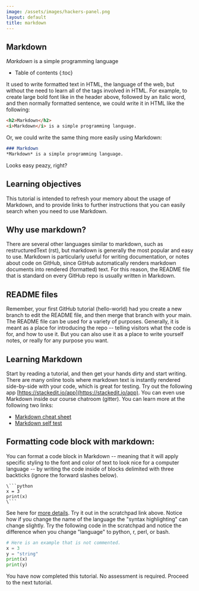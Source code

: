 ```yaml
---
image: /assets/images/hackers-panel.png
layout: default
title: markdown
---
```



## Markdown
*Markdown* is a simple programming language

* Table of contents
{:toc}

It used to write formatted text in HTML, the language of the web, but without the need to learn all of the tags involved in HTML. For example, to create large bold font like in the header above, followed by an italic word, and then normally formatted sentence, we could write it in HTML like the following:

```html
<h2>Markdown</h2>
<i>Markdown</i> is a simple programming language.
```
Or, we could write the same thing more easily using Markdown:

```markdown
### Markdown 
*Markdown* is a simple programming language.
```
Looks easy peazy, right?


## Learning objectives
This tutorial is intended to refresh your memory about the usage
of Markdown, and to provide links to further instructions that you
can easily search when you need to use Markdown. 


## Why use markdown?
There are several other languages similar to markdown, such 
as restructuredText (rst), but markdown is generally the most popular and easy
to use. Markdown is particularly useful for writing documentation, or notes about code on GitHub, since GitHub automatically renders markdown documents 
into rendered (formatted) text. For this reason, the README file that is 
standard on every GitHub repo is usually written in Markdown.


## README files
Remember, your first GitHub tutorial (hello-world) had you create a new
branch to edit the README file, and then merge that branch with your main.
The README file can be used for a variety of purposes. Generally, it is 
meant as a place for introducing the repo -- telling visitors what the code
is for, and how to use it. But you can also use it as a place to write 
yourself notes, or really for any purpose you want. 

## Learning Markdown
Start by reading a tutorial, and then get your hands dirty and start writing. There are many online tools where markdown text is instantly rendered side-by-side with your code, which is great for testing. Try out the following app [https://stackedit.io/app](https://stackedit.io/app).
You can even use Markdown inside our course chatroom (gitter). You can learn more at the following two links:

- [Markdown cheat sheet](https://help.github.com/articles/basic-writing-and-formatting-syntax/)
- [Markdown self test](https://www.markdowntutorial.com/lesson/1/)


## Formatting code block with markdown:
You can format a code block in Markdown -- meaning that
it will apply specific styling to the font and color of text to look nice for a computer language -- by writing the code
inside of blocks delimited with three backticks (ignore the
forward slashes below).
```
\```python
x = 3
print(x)
\```
```

See here for [more details](https://help.github.com/articles/creating-and-highlighting-code-blocks/). Try it out in the scratchpad link above. Notice how if you change the name of the language the "syntax highlighting" can change slightly. Try the following code in the scratchpad and notice the difference when you change "language" to python, r, perl, or bash.

```python
# Here is an example that is not commented.
x = 3
y = "string"
print(x)
print(y)
```

You have now completed this tutorial. No assessment is required. Proceed to the next tutorial.
